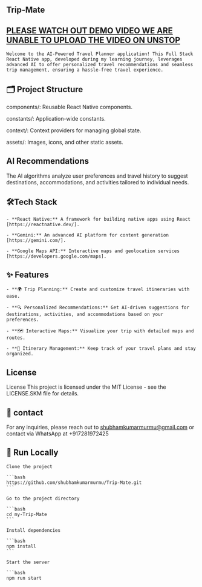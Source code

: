 ## Trip-Mate

## [PLEASE WATCH OUT DEMO VIDEO WE ARE UNABLE TO UPLOAD THE VIDEO ON UNSTOP](https://youtu.be/4TcvP9F9zwQ)

    Welcome to the AI-Powered Travel Planner application! This Full Stack React Native app, developed during my learning journey, leverages advanced AI to offer personalized travel recommendations and seamless trip management, ensuring a hassle-free travel experience.



## 🗂️ Project Structure

components/: Reusable React Native components.

constants/: Application-wide constants.

context/: Context providers for managing global state.

assets/: Images, icons, and other static assets.
## AI Recommendations

The AI algorithms analyze user preferences and travel history to suggest destinations, accommodations, and activities tailored to individual needs.
## 🛠️Tech Stack
 
    - **React Native:** A framework for building native apps using React [https://reactnative.dev/].

    - **Gemini:** An advanced AI platform for content generation [https://gemini.com/].
    
    - **Google Maps API:** Interactive maps and geolocation services [https://developers.google.com/maps].


## ✨ Features

    - **🌍 Trip Planning:** Create and customize travel itineraries with ease.

    - **🔍 Personalized Recommendations:** Get AI-driven suggestions for destinations, activities, and accommodations based on your preferences.

    - **🗺️ Interactive Maps:** Visualize your trip with detailed maps and routes.
    
    - **📅 Itinerary Management:** Keep track of your travel plans and stay organized.


## License

License
This project is licensed under the MIT License - see the LICENSE.SKM file for details.

## 📧 contact

For any inquiries, please reach out to shubhamkumarmurmu@gmail.com
or contact via WhatsApp at +917281972425

##  🚀  Run Locally

    Clone the project

    ```bash
    https://github.com/shubhamkumarmurmu/Trip-Mate.git
    ```

    Go to the project directory

    ```bash
    cd my-Trip-Mate
    ```

    Install dependencies

    ```bash
    npm install
    ```

    Start the server

    ```bash
    npm run start
```


